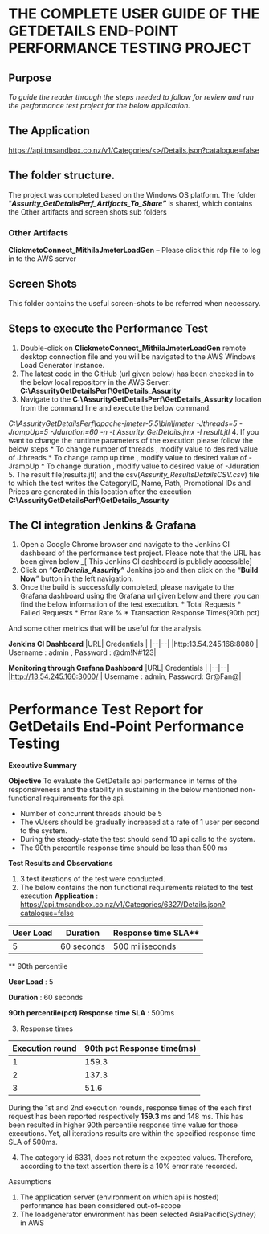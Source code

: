 ﻿

# THE COMPLETE USER GUIDE OF THE GETDETAILS END-POINT PERFORMANCE TESTING PROJECT

## 

## **Purpose**

_To guide the reader through the steps needed to follow for review and run the performance test project for the below application._





## **The Application**

[https://api.tmsandbox.co.nz/v1/Categories/<<categoryId>>/Details.json?catalogue=false](https://api.tmsandbox.co.nz/v1/Categories/%3c%3ccategoryId%3e%3e/Details.json?catalogue=false)




## **The folder structure.**

The project was completed based on the Windows OS platform. The folder “**_Assurity_GetDetailsPerf_Artifacts_To_Share”_** is shared, which contains the Other artifacts and screen shots sub folders




### Other Artifacts

**ClickmetoConnect_MithilaJmeterLoadGen** – Please click this rdp file to log in to the AWS server


## **Screen Shots**

This folder contains the useful screen-shots to be referred when necessary.






## **Steps to execute the Performance Test**

 1. Double-click on **ClickmetoConnect_MithilaJmeterLoadGen** remote desktop connection file and you will be navigated to the AWS Windows Load Generator Instance.
 2. The latest code in the GitHub (url given below) has been checked in to the below local repository in the AWS Server: **C:\AssurityGetDetailsPerf\GetDetails_Assurity**
 3. Navigate to the **C:\AssurityGetDetailsPerf\GetDetails_Assurity** location from the command line and execute the below command.

*C:\AssurityGetDetailsPerf\apache-jmeter-5.5\bin\jmeter -Jthreads=5 -JrampUp=5 -Jduration=60 -n -t Assurity_GetDetails.jmx -l result.jtl*
 4.  If you want to change the runtime parameters of the execution please follow the below steps
	 * To change number of threads , modify value to desired value of Jthreads
	 * To change ramp up time , modify value to desired value of -JrampUp
	 * To change duration , modify value to desired value of -Jduration 
5.  The result file(results.jtl) and the csv(*Assurity_ResultsDetailsCSV.csv*) file to which the test writes the CategoryID, Name, Path, Promotional IDs and Prices are generated in this location after the execution **C:\AssurityGetDetailsPerf\GetDetails_Assurity**

 

## The CI integration Jenkins & Grafana

 1. Open a Google Chrome browser and navigate to the Jenkins CI dashboard of the performance test project. Please note that the URL has been given below _[ This Jenkins CI dashboard is publicly accessible]
 2. Click on “**_GetDetails_Assurity”_**  Jenkins job and then click on the “**Build Now**” button in the left navigation.
 3. Once the build is successfully completed, please navigate to the Grafana dashboard using the Grafana url given below and there you can find the below information of the test execution.
		 * Total Requests
		 * Failed Requests
		 * Error Rate %
		 * Transaction Response Times(90th pct)

And some other metrics that will be useful for the analysis.


**Jenkins CI Dashboard**
|URL| Credentials  |
|--|--|
|http:13.54.245.166:8080 | Username : admin     , Password : @dm!N#123|


**Monitoring through Grafana Dashboard**
|URL|  Credentials  |
|--|--|
|http://13.54.245.166:3000/ |  Username : admin, Password: Gr@Fan@|









# Performance Test Report for GetDetails End-Point Performance Testing

**Executive Summary**


**Objective**
To evaluate the GetDetails api performance in terms of the responsiveness and the stability in sustaining in the below mentioned non-functional requirements for the api.

 - Number of concurrent threads should be 5
 - The vUsers should be gradually increased at a rate of 1 user per second to the system.
 - During the steady-state the test should send 10 api calls to the system.
 - The 90th percentile response time should be less than 500 ms

**Test Results and Observations**

1. 3 test iterations of the test were conducted.
2. The below  contains the non functional requirements related to the test execution
**Application** : https://api.tmsandbox.co.nz/v1/Categories/6327/Details.json?catalogue=false

|**User Load**| **Duration** | **Response time SLA**** |
|------------|-------------|---------------------------|
|          5 						| 60 seconds |500 miliseconds

** 90th percentile

**User Load** : 5

**Duration**            : 60 seconds

**90th percentile(pct) Response time SLA** : 500ms

3.  Response times 

|Execution round|  90th pct Response time(ms)|
|---------------------------------------------|--|
|  1                                           |159.3  |
|2|137.3
|3|51.6

During the 1st and 2nd execution rounds, response times of the each first request has been reported respectively **159.3** ms and 148 ms. This has been resulted in higher 90th percentile response time value for those executions. Yet, all iterations results are within the specified response time SLA of 500ms.

4. The category id 6331, does not return the expected values. Therefore, according to the text assertion there is a 10% error rate recorded.

Assumptions
1. The application server (environment on which api is hosted) performance has been considered out-of-scope
2. The loadgenerator environment has been selected AsiaPacific(Sydney) in AWS





